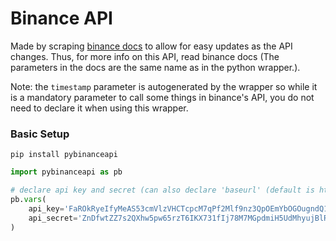 # Binance API

Made by scraping [binance docs](https://binance-docs.github.io/apidocs) to allow for easy updates as the API changes. Thus, for more info on this API, read binance docs (The parameters in the docs are the same name as in the python wrapper.).

Note: the `timestamp` parameter is autogenerated by the wrapper so while it is a mandatory parameter to call some things in binance's API, you do not need to declare it when using this wrapper.

### Basic Setup

```shell
pip install pybinanceapi
```

```py
import pybinanceapi as pb

# declare api key and secret (can also declare 'baseurl' (default is https://api.binance.com) or 'email')
pb.vars(
    api_key='FaROkRyeIfyMeAS53cmVlzVHCTcpcM7qPf2Mlf9nz3QpOEmYbOGOugndQ11pyX8D', 
    api_secret='ZnDfwtZZ7s2QXhw5pw65rzT6IKX731fIj78M7MGpdmiH5UdMhyujBlRxBqZldDFm'
)
```